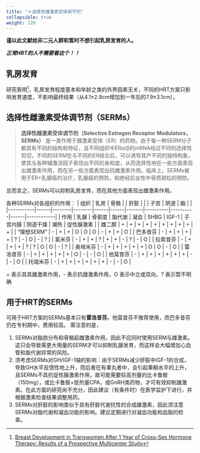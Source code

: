 ```yaml
---
title: "＊选择性雌激素受体调节剂"
collapsible: true
weight: 120
---
```


**谨以此文献给非二元人群和暂时不想引起乳房发育的人。**

***正常HRT的人不需要看这个！！***

## 乳房发育

研究表明[^1]，乳房发育程度基本和年龄之类的外界因素无关，不同的HRT方案只影响发育速度，不影响最终结果（从4.1±2.9cm增加到一年后的7.9±3.1cm）。

## 选择性雌激素受体调节剂（SERMs）

> **选择性雌激素受体调节剂（Selective Estrogen Receptor Modulators，SERMs）** 是一类作用于雌激素受体（ER）的药物。由于每一种SERM分子都具有不同的结构和特征，且不同组织中ERα/β的mRNA经过不同的选择性剪切，不同的SERM在与不同的ER结合后，可以诱导其产不同的独特构象，使其与各种辅激活因子表现出不同的亲和度，从而选择性地在一些方面表现出雌激素作用，而在另一些方面表现出抗雌激素作用。临床上，SERMs被用于ER+乳腺癌的治疗，乳腺癌的预防，和绝经后女性中骨质疏松的预防。

总而言之，SERMs可以抑制乳房发育，而在其他方面表现出雌激素作用。

各种SERMs对各组织的作用：
| 组织       | 乳房 | 骨骼    |        | 肝脏 |      |       | 子宫     | 阴道     | 脑   |            |
|-----------|------|--------|--------|------|------|-------|----------|----------|------|------------|
| 作用       | 乳腺  | 骨密度  | 脂代谢  | 凝血  | SHBG | IGF-1 | 子宫内膜  | 阴道干燥   | 潮热  | 促性腺激素  |
| 雌二醇     | +    | +      | +      | +    | +    | +     | +        | +        | +    | +          |
| “理想SERM” | -    | +      | +      | O    | O    | O     | -        | +        | +    | O         |
| 巴多昔芬   | -    | +      | +      | +    | +    | ?     | -        | O        | -    | ?          |
| 氯米芬     | -    | +      | +      | ?    | +    | +     | -        | ?        | -    | O          |
| 拉索昔芬   | -    | +      | +      | +    | ?    | ?     | O        | O        | -    | ?          |
| 奥培米芬   | -    | +      | +      | +    | +    | +     | O        | O        | -    | O          |
| 雷洛昔芬   | -    | +      | +      | +    | +    | +     | O        | -        | -    | O          |
| 他莫昔芬   | -    | +      | +      | +    | +    | +     | +        | -        | -    | O          |
| 托瑞米芬   | -    | +      | +      | +    | +    | +     | +        | -        | -    | O          |

\+ 表示其具雌激素作用，- 表示抗雌激素作用，O 表示中立或双向，? 表示暂不明确

## 用于HRT的SERMs
可用于HRT方案的SERMs基本只有**雷洛昔芬**。他莫昔芬不推荐使用，而巴多昔芬仍在专利期中，费用较高。
需注意的是，
1. SERMs对脂肪分布和骨骼起雌激素作用，因此不应同时使用SERM与雌激素。这只会导致需更大用量的SERM才可以抑制乳腺发育，而这样会大幅增加心血管和脂代谢异常的风险。
1. 须考虑SERMs对GH/IGF-1轴的影响：由于SERMs减少肝脏中IGF-1的合成，导致GH水平反馈性地上升，而后者在有睾丸者中，会引起睾酮水平的上升，且SERMs不具抗促性腺激素作用，故可能需要较高剂量的比卡鲁胺（150mg），或比卡鲁胺+低剂量CPA，或GnRH类药物，才可有效抑制雄激素。在此方面的研究尚不充分，因此建议（有条件时）在医学监护下进行，并根据激素检查结果调整用药。
1. SERMs对肝脏的影响类似于具有肝脏代谢抗性的合成雌激素，因此须注意SERMs对脂代谢和凝血功能的影响。建议定期进行对凝血功能和血脂的检查。


[^1]: [Breast Development in Transwomen After 1 Year of Cross-Sex Hormone Therapy: Results of a Prospective Multicenter Study](https://academic.oup.com/jcem/article/103/2/532/4642966?login=false)
[^2]: [雷洛昔芬](https://www.chemicalbook.com/ProductChemicalPropertiesCB1290431.htm)

